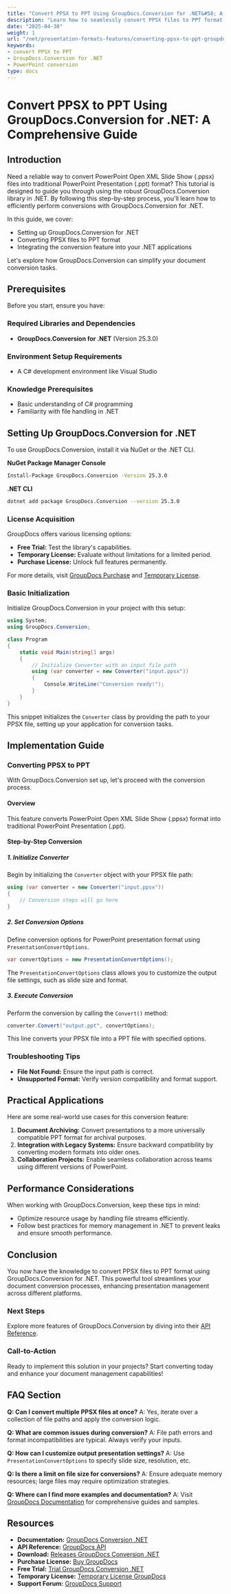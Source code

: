 ```yaml
---
title: "Convert PPSX to PPT Using GroupDocs.Conversion for .NET&#58; A Comprehensive Guide"
description: "Learn how to seamlessly convert PPSX files to PPT format with GroupDocs.Conversion in .NET. This guide covers setup, implementation, and practical applications."
date: "2025-04-30"
weight: 1
url: "/net/presentation-formats-features/converting-ppsx-to-ppt-groupdocs-conversion-net/"
keywords:
- convert PPSX to PPT
- GroupDocs.Conversion for .NET
- PowerPoint conversion
type: docs
---
```

# Convert PPSX to PPT Using GroupDocs.Conversion for .NET: A Comprehensive Guide

## Introduction

Need a reliable way to convert PowerPoint Open XML Slide Show (.ppsx) files into traditional PowerPoint Presentation (.ppt) format? This tutorial is designed to guide you through using the robust GroupDocs.Conversion library in .NET. By following this step-by-step process, you'll learn how to efficiently perform conversions with GroupDocs.Conversion for .NET.

In this guide, we cover:
- Setting up GroupDocs.Conversion for .NET
- Converting PPSX files to PPT format
- Integrating the conversion feature into your .NET applications

Let's explore how GroupDocs.Conversion can simplify your document conversion tasks.

## Prerequisites

Before you start, ensure you have:

### Required Libraries and Dependencies
- **GroupDocs.Conversion for .NET** (Version 25.3.0)
  
### Environment Setup Requirements
- A C# development environment like Visual Studio

### Knowledge Prerequisites
- Basic understanding of C# programming
- Familiarity with file handling in .NET

## Setting Up GroupDocs.Conversion for .NET

To use GroupDocs.Conversion, install it via NuGet or the .NET CLI.

**NuGet Package Manager Console**
```bash
Install-Package GroupDocs.Conversion -Version 25.3.0
```

**.NET CLI**
```bash
dotnet add package GroupDocs.Conversion --version 25.3.0
```

### License Acquisition

GroupDocs offers various licensing options:
- **Free Trial:** Test the library's capabilities.
- **Temporary License:** Evaluate without limitations for a limited period.
- **Purchase License:** Unlock full features permanently.

For more details, visit [GroupDocs Purchase](https://purchase.groupdocs.com/buy) and [Temporary License](https://purchase.groupdocs.com/temporary-license/).

### Basic Initialization

Initialize GroupDocs.Conversion in your project with this setup:

```csharp
using System;
using GroupDocs.Conversion;

class Program
{
    static void Main(string[] args)
    {
        // Initialize Converter with an input file path
        using (var converter = new Converter("input.ppsx"))
        {
            Console.WriteLine("Conversion ready!");
        }
    }
}
```

This snippet initializes the `Converter` class by providing the path to your PPSX file, setting up your application for conversion tasks.

## Implementation Guide

### Converting PPSX to PPT

With GroupDocs.Conversion set up, let's proceed with the conversion process.

#### Overview

This feature converts PowerPoint Open XML Slide Show (.ppsx) format into traditional PowerPoint Presentation (.ppt).

#### Step-by-Step Conversion

##### 1. Initialize Converter
Begin by initializing the `Converter` object with your PPSX file path:

```csharp
using (var converter = new Converter("input.ppsx"))
{
    // Conversion steps will go here
}
```

##### 2. Set Conversion Options
Define conversion options for PowerPoint presentation format using `PresentationConvertOptions`.

```csharp
var convertOptions = new PresentationConvertOptions();
```
The `PresentationConvertOptions` class allows you to customize the output file settings, such as slide size and format.

##### 3. Execute Conversion
Perform the conversion by calling the `Convert()` method:

```csharp
converter.Convert("output.ppt", convertOptions);
```

This line converts your PPSX file into a PPT file with specified options.

### Troubleshooting Tips
- **File Not Found:** Ensure the input path is correct.
- **Unsupported Format:** Verify version compatibility and format support.

## Practical Applications

Here are some real-world use cases for this conversion feature:
1. **Document Archiving:** Convert presentations to a more universally compatible PPT format for archival purposes.
2. **Integration with Legacy Systems:** Ensure backward compatibility by converting modern formats into older ones.
3. **Collaboration Projects:** Enable seamless collaboration across teams using different versions of PowerPoint.

## Performance Considerations
When working with GroupDocs.Conversion, keep these tips in mind:
- Optimize resource usage by handling file streams efficiently.
- Follow best practices for memory management in .NET to prevent leaks and ensure smooth performance.

## Conclusion

You now have the knowledge to convert PPSX files to PPT format using GroupDocs.Conversion for .NET. This powerful tool streamlines your document conversion processes, enhancing presentation management across different platforms.

### Next Steps
Explore more features of GroupDocs.Conversion by diving into their [API Reference](https://reference.groupdocs.com/conversion/net/).

### Call-to-Action
Ready to implement this solution in your projects? Start converting today and enhance your document management capabilities!

## FAQ Section
**Q: Can I convert multiple PPSX files at once?**
A: Yes, iterate over a collection of file paths and apply the conversion logic.

**Q: What are common issues during conversion?**
A: File path errors and format incompatibilities are typical. Always verify your inputs.

**Q: How can I customize output presentation settings?**
A: Use `PresentationConvertOptions` to specify slide size, resolution, etc.

**Q: Is there a limit on file size for conversions?**
A: Ensure adequate memory resources; large files may require optimization strategies.

**Q: Where can I find more examples and documentation?**
A: Visit [GroupDocs Documentation](https://docs.groupdocs.com/conversion/net/) for comprehensive guides and samples.

## Resources
- **Documentation:** [GroupDocs Conversion .NET](https://docs.groupdocs.com/conversion/net/)
- **API Reference:** [GroupDocs API](https://reference.groupdocs.com/conversion/net/)
- **Download:** [Releases GroupDocs Conversion .NET](https://releases.groupdocs.com/conversion/net/)
- **Purchase License:** [Buy GroupDocs](https://purchase.groupdocs.com/buy)
- **Free Trial:** [Trial GroupDocs Conversion .NET](https://releases.groupdocs.com/conversion/net/)
- **Temporary License:** [Temporary License GroupDocs](https://purchase.groupdocs.com/temporary-license/)
- **Support Forum:** [GroupDocs Support](https://forum.groupdocs.com/c/conversion/10)
